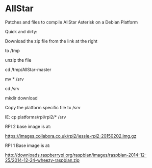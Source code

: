 # AllStar
Patches and files to compile AllStar Asterisk on a Debian Platform

Quick and dirty:

Download the zip file from the link at the right

to /tmp

unzip the file

cd /tmp/AllStar-master

mv * /srv

cd /srv

mkdir download

Copy the platform specific file to /srv

IE: cp platforms/rpi/rpi2/* /srv

RPI 2 base image is at:

https://images.collabora.co.uk/rpi2/jessie-rpi2-20150202.img.gz

RPI 1 Base image is at:

http://downloads.raspberrypi.org/raspbian/images/raspbian-2014-12-25/2014-12-24-wheezy-raspbian.zip

